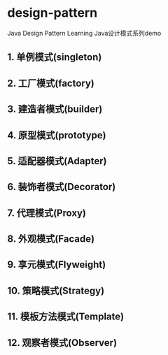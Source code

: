 # design-pattern
Java Design Pattern Learning   Java设计模式系列demo

## 1. 单例模式(singleton)



## 2. 工厂模式(factory)

## 3. 建造者模式(builder)

## 4. 原型模式(prototype)

## 5. 适配器模式(Adapter)

## 6. 装饰者模式(Decorator)

## 7. 代理模式(Proxy)

## 8. 外观模式(Facade)

## 9. 享元模式(Flyweight)

## 10. 策略模式(Strategy)

## 11. 模板方法模式(Template)

## 12. 观察者模式(Observer)

